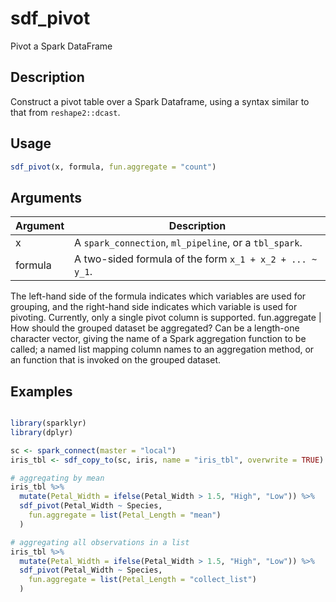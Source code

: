 # sdf_pivot


Pivot a Spark DataFrame




## Description

Construct a pivot table over a Spark Dataframe, using a syntax similar to
that from ``reshape2::dcast``.





## Usage
```r
sdf_pivot(x, formula, fun.aggregate = "count")
```




## Arguments


Argument      |Description
------------- |----------------
x | A ``spark_connection``, ``ml_pipeline``, or a ``tbl_spark``.
formula | A two-sided  formula of the form ``x_1 + x_2 + ... ~ y_1``.
The left-hand side of the formula indicates which variables are used for grouping,
and the right-hand side indicates which variable is used for pivoting. Currently,
only a single pivot column is supported.
fun.aggregate | How should the grouped dataset be aggregated? Can be
a length-one character vector, giving the name of a Spark aggregation function
to be called; a named  list mapping column names to an aggregation method,
or an  function that is invoked on the grouped dataset.






## Examples

```r

library(sparklyr)
library(dplyr)

sc <- spark_connect(master = "local")
iris_tbl <- sdf_copy_to(sc, iris, name = "iris_tbl", overwrite = TRUE)

# aggregating by mean
iris_tbl %>%
  mutate(Petal_Width = ifelse(Petal_Width > 1.5, "High", "Low")) %>%
  sdf_pivot(Petal_Width ~ Species,
    fun.aggregate = list(Petal_Length = "mean")
  )

# aggregating all observations in a list
iris_tbl %>%
  mutate(Petal_Width = ifelse(Petal_Width > 1.5, "High", "Low")) %>%
  sdf_pivot(Petal_Width ~ Species,
    fun.aggregate = list(Petal_Length = "collect_list")
  )

```





